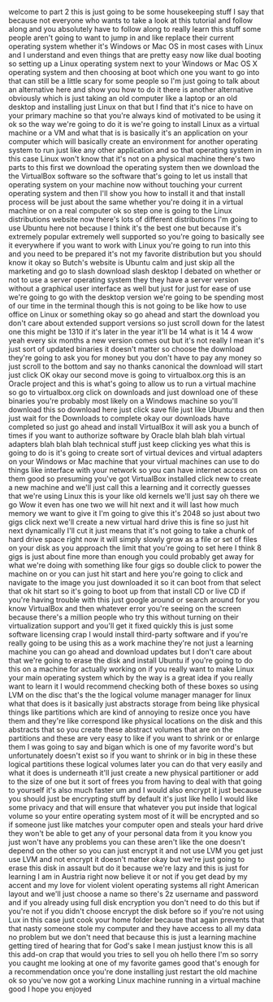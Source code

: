 welcome to part 2 this is just going to
be some housekeeping stuff I say that
because not everyone who wants to take a
look at this tutorial and follow along
and you absolutely have to follow along
to really learn this stuff some people
aren't going to want to jump in and like
replace their current operating system
whether it's Windows or Mac OS in most
cases with Linux and I understand and
even things that are pretty easy now
like dual booting so setting up a Linux
operating system next to your Windows or
Mac OS X operating system and then
choosing at boot which one you want to
go into that can still be a little scary
for some people so I'm just going to
talk about an alternative here and show
you how to do it there is another
alternative obviously which is just
taking an old computer like a laptop or
an old desktop and installing just Linux
on that but I find that it's nice to
have on your primary machine so that
you're always kind of motivated to be
using it ok so the way we're going to do
it is we're going to install Linux as a
virtual machine or a VM and what that is
is basically it's an application on your
computer which will basically create an
environment for another operating system
to run just like any other application
and so that operating system in this
case Linux won't know that it's not on a
physical machine there's two parts to
this first we download the operating
system then we download the the
VirtualBox software so the software
that's going to let us install that
operating system on your machine now
without touching your current operating
system and then I'll show you how to
install it and that install process will
be just about the same whether you're
doing it in a virtual machine or on a
real computer ok so step one is going to
the Linux distributions website now
there's lots of different distributions
I'm going to use Ubuntu here not because
I think it's the best one but because
it's extremely popular extremely well
supported so you're going to basically
see it everywhere if you want to work
with Linux you're going to run into this
and you need to be prepared it's not my
favorite distribution but you should
know it
okay so Butch's website is Ubuntu calm
and just skip all the marketing and go
to slash download slash desktop I
debated on whether or not to use a
server operating system they they have a
server version without a graphical user
interface as well but just for just for
ease of use we're going to go with the
desktop version we're going to be
spending most of our time in the
terminal though this is not going to be
like how to use office on Linux or
something okay
so go ahead and start the download you
don't care about extended support
versions so just scroll down for the
latest one this might be 1310 if it's
later in the year it'll be 14
what is it 14 4 wow yeah
every six months a new version comes out
but it's not really I mean it's just
sort of updated binaries it doesn't
matter so choose the download they're
going to ask you for money but you don't
have to pay any money so just scroll to
the bottom and say no thanks canonical
the download will start just click OK
okay our second move is going to
virtualbox.org this is an Oracle project
and this is what's going to allow us to
run a virtual machine so go to
virtualbox.org click on downloads and
just download one of these binaries
you're probably most likely on a Windows
machine so you'll download this so
download here just click save file just
like Ubuntu and then just wait for the
Downloads to complete
okay our downloads have completed so
just go ahead and install VirtualBox it
will ask you a bunch of times if you
want to authorize software by Oracle
blah blah blah virtual adapters blah
blah blah technical stuff just keep
clicking yes what this is going to do is
it's going to create sort of virtual
devices and virtual adapters on your
Windows or Mac machine that your virtual
machines can use to do things like
interface with your network so you can
have internet access on them good so
presuming you've got VirtualBox
installed click new to create a new
machine and we'll just call this a
learning and it correctly guesses that
we're using Linux this is your like old
kernels we'll just say oh there we go
Wow it even has one two we will hit next
and it will last how much memory we want
to give it I'm going to give this it's
2048 so just about two gigs click next
we'll create a new virtual hard drive
this is fine so just hit next
dynamically I'll cut it just means that
it's not going to take a chunk of hard
drive space right now it will simply
slowly grow as a file or set of files on
your disk as you approach the limit that
you're going to set here I think 8 gigs
is just about
fine more than enough you could probably
get away for what we're doing with
something like four gigs so double click
to power the machine on or you can just
hit start and here you're going to click
and navigate to the image you just
downloaded it so it can boot from that
select that ok hit start so it's going
to boot up from that install CD or live
CD if you're having trouble with this
just google around or search around for
you know VirtualBox and then whatever
error you're seeing on the screen
because there's a million people who try
this without turning on their
virtualization support and you'll get it
fixed quickly this is just some software
licensing crap I would install
third-party software and if you're
really going to be using this as a work
machine they're not just a learning
machine you can go ahead and download
updates but I don't care about that
we're going to erase the disk and
install Ubuntu if you're going to do
this on a machine for actually working
on if you really want to make Linux your
main operating system which by the way
is a great idea if you really want to
learn it I would recommend checking both
of these boxes so using LVM on the disc
that's the the logical volume manager
manager for linux what that does is it
basically just abstracts storage from
being like physical things like
partitions which are kind of annoying to
resize once you have them and they're
like correspond like physical locations
on the disk and this abstracts that so
you create these abstract volumes that
are on the partitions and these are very
easy to like if you want to shrink or or
enlarge them I was going to say and
bigan which is one of my favorite word's
but unfortunately doesn't exist so if
you want to shrink or in big in these
these logical partitions these logical
volumes later you can do that very
easily and what it does is underneath
it'll just create a new physical
partitioner
or add to the size of one but it sort of
frees you from having to deal with that
going to yourself it's also much faster
um and I would also encrypt it just
because you should just be encrypting
stuff by default it's just like hello I
would like some privacy and that will
ensure that whatever you put inside that
logical volume so your entire operating
system most of it will be encrypted and
so if someone just like matches your
computer open and steals your hard drive
they won't be able to get any of your
personal data from it you know you just
won't have any problems you can these
aren't like the one doesn't depend on
the other so you can just encrypt it and
not use LVM you get just use LVM and not
encrypt it doesn't matter okay but we're
just going to erase this disk in assault
but do it because we're lazy and this is
just for learning I am in Austria right
now believe it or not if you get dead by
my accent and my love for violent
violent operating systems all right
American layout and we'll just choose a
name
so there's 2z username and password and
if you already using full disk
encryption you don't need to do this but
if you're not if you didn't choose
encrypt the disk before so if you're not
using Lux in this case just cook your
home folder because that again prevents
that that nasty someone stole my
computer and they have access to all my
data no problem but we don't need that
because this is just a learning machine
getting tired of hearing that for God's
sake I mean justjust know this is all
this add-on crap that would you tries to
sell you oh hello there I'm so sorry you
caught me looking at one of my favorite
games good that's enough for a
recommendation
once you're done installing just restart
the old machine ok so you've now got a
working Linux machine running in a
virtual machine good I hope you enjoyed
